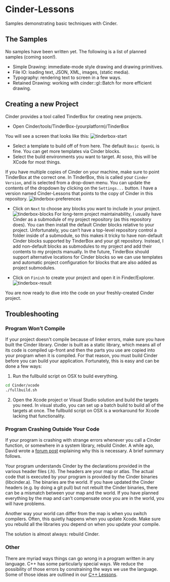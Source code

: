 Cinder-Lessons
==============

Samples demonstrating basic techniques with Cinder.

## The Samples

No samples have been written yet. The following is a list of planned samples (coming soon!).

- Simple Drawing: immediate-mode style drawing and drawing primitives.
- File IO: loading text, JSON, XML, images, (static media).
- Typography: rendering text to screen in a few ways.
- Retained Drawing: working with cinder::gl::Batch for more efficient drawing.

## Creating a new Project

Cinder provides a tool called TinderBox for creating new projects.

- Open Cinder/tools/TinderBox-(yourplatform)/TinderBox

You will see a screen that looks like this:
![tinderbox-start](https://cloud.githubusercontent.com/assets/81553/4901039/fe0d81aa-642d-11e4-9801-2c37f5980158.png)
- Select a template to build off of from here. The default `Basic OpenGL` is fine. You can get more templates via Cinder blocks.
- Select the build environments you want to target. At soso, this will be XCode for most things.

If you have multiple copies of Cinder on your machine, make sure to point TinderBox at the correct one. In TinderBox, this is called your `Cinder Version`, and is selected from a drop-down menu. You can update the contents of the dropdown by clicking on the `Settings...` button. I have a version named Cinder-Lessons that points to the copy of Cinder in this repository.
![tinderbox-preferences](https://cloud.githubusercontent.com/assets/81553/4901037/fe06a06a-642d-11e4-95bc-5c9e1c1476cf.png)

- Click on `Next` to choose any blocks you want to include in your project.
![tinderbox-blocks](https://cloud.githubusercontent.com/assets/81553/4901036/fdfe545a-642d-11e4-83a6-3dfee3a0ce0b.png)
For long-term project maintainability, I usually have Cinder as a submodule of my project repository (as this repository does). You can then install the default Cinder blocks relative to your project. Unfortunately, you can’t have a top-level repository control a folder inside of a submodule, so this makes it tricky to have non-default Cinder blocks supported by TinderBox and your git repository. Instead, I add non-default blocks as submodules to my project and add their contents to my projects manually. In the future, TinderBox should support alternative locations for Cinder blocks so we can use templates and automatic project configuration for blocks that are also added as project submodules.

- Click on `Finish` to create your project and open it in Finder/Explorer.
![tinderbox-result](https://cloud.githubusercontent.com/assets/81553/4901038/fe0a4f80-642d-11e4-9e5c-ff1ccc2c8bc0.png)

You are now ready to dive into the code on your freshly-created Cinder project.


## Troubleshooting

### Program Won’t Compile
If your project doesn't compile because of linker errors, make sure you have built the Cinder library. Cinder is built as a static library, which means all of its code is compiled up-front and then the parts you use are copied into your program when it is compiled. For that reason, you must build Cinder before you can build your application. Fortunately, this is easy and can be done a few ways:

1) Run the fullbuild script on OSX to build everything.
```bash
cd Cinder/xcode
./fullbuild.sh
```
2) Open the Xcode project or Visual Studio solution and build the targets you need. In visual studio, you can set up a batch build to build all of the targets at once. The fullbuild script on OSX is a workaround for Xcode lacking that functionality.

### Program Crashing Outside Your Code
If your program is crashing with strange errors whenever you call a Cinder function, or somewhere in a system library, rebuild Cinder. A while ago, David wrote a [forum post](https://forum.libcinder.org/topic/seeing-something-odd-rebuild-cinder) explaining why this is necessary. A brief summary follows.

Your program understands Cinder by the declarations provided in the various header files (.h). The headers are your map or atlas. The actual code that is executed by your program is provided by the Cinder binaries (libcinder.a). The binaries are the world. If you have updated the Cinder headers (e.g. by doing a git pull) but not rebuilt the Cinder binaries, there can be a mismatch between your map and the world. If you have planned everything by the map and can’t compensate once you are in the world, you will have problems.

Another way your world can differ from the map is when you switch compilers. Often, this quietly happens when you update Xcode. Make sure you rebuild all the libraries you depend on when you update your compile.

The solution is almost always: rebuild Cinder.

### Other

There are myriad ways things can go wrong in a program written in any language. C++ has some particularly special ways. We reduce the possibility of those errors by constraining the ways we use the language. Some of those ideas are outlined in our [C++ Lessons](https://github.com/sosolimited/Cpp-Lessons).
